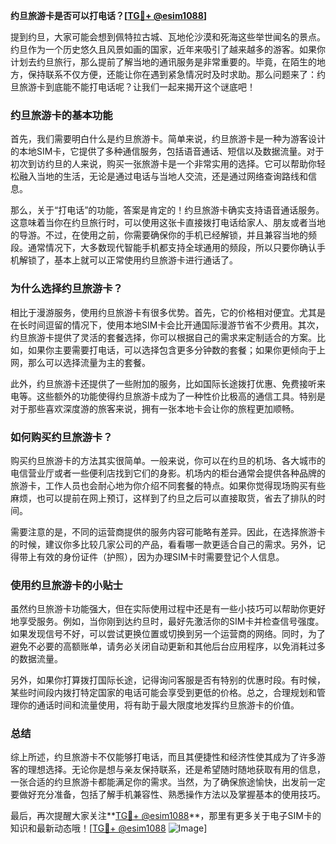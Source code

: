 **约旦旅游卡是否可以打电话？[[TG💪+ @esim1088](https://t.me/s/esim1088)]**

提到约旦，大家可能会想到佩特拉古城、瓦地伦沙漠和死海这些举世闻名的景点。约旦作为一个历史悠久且风景如画的国家，近年来吸引了越来越多的游客。如果你计划去约旦旅行，那么提前了解当地的通讯服务是非常重要的。毕竟，在陌生的地方，保持联系不仅方便，还能让你在遇到紧急情况时及时求助。那么问题来了：约旦旅游卡到底能不能打电话呢？让我们一起来揭开这个谜底吧！

### 约旦旅游卡的基本功能

首先，我们需要明白什么是约旦旅游卡。简单来说，约旦旅游卡是一种为游客设计的本地SIM卡，它提供了多种通信服务，包括语音通话、短信以及数据流量。对于初次到访约旦的人来说，购买一张旅游卡是一个非常实用的选择。它可以帮助你轻松融入当地的生活，无论是通过电话与当地人交流，还是通过网络查询路线和信息。

那么，关于“打电话”的功能，答案是肯定的！约旦旅游卡确实支持语音通话服务。这意味着当你在约旦旅行时，可以使用这张卡直接拨打电话给家人、朋友或者当地的导游。不过，在使用之前，你需要确保你的手机已经解锁，并且兼容当地的频段。通常情况下，大多数现代智能手机都支持全球通用的频段，所以只要你确认手机解锁了，基本上就可以正常使用约旦旅游卡进行通话了。

### 为什么选择约旦旅游卡？

相比于漫游服务，使用约旦旅游卡有很多优势。首先，它的价格相对便宜。尤其是在长时间逗留的情况下，使用本地SIM卡会比开通国际漫游节省不少费用。其次，约旦旅游卡提供了灵活的套餐选择，你可以根据自己的需求来定制适合的方案。比如，如果你主要需要打电话，可以选择包含更多分钟数的套餐；如果你更倾向于上网，那么可以选择流量为主的套餐。

此外，约旦旅游卡还提供了一些附加的服务，比如国际长途拨打优惠、免费接听来电等。这些额外的功能使得约旦旅游卡成为了一种性价比极高的通信工具。特别是对于那些喜欢深度游的旅客来说，拥有一张本地卡会让你的旅程更加顺畅。

### 如何购买约旦旅游卡？

购买约旦旅游卡的方法其实很简单。一般来说，你可以在约旦的机场、各大城市的电信营业厅或者一些便利店找到它们的身影。机场内的柜台通常会提供各种品牌的旅游卡，工作人员也会耐心地为你介绍不同套餐的特点。如果你觉得现场购买有些麻烦，也可以提前在网上预订，这样到了约旦之后可以直接取货，省去了排队的时间。

需要注意的是，不同的运营商提供的服务内容可能略有差异。因此，在选择旅游卡的时候，建议你多比较几家公司的产品，看看哪一款更适合自己的需求。另外，记得带上有效的身份证件（护照），因为办理SIM卡时需要登记个人信息。

### 使用约旦旅游卡的小贴士

虽然约旦旅游卡功能强大，但在实际使用过程中还是有一些小技巧可以帮助你更好地享受服务。例如，当你刚到达约旦时，最好先激活你的SIM卡并检查信号强度。如果发现信号不好，可以尝试更换位置或切换到另一个运营商的网络。同时，为了避免不必要的高额账单，请务必关闭自动更新和其他后台应用程序，以免消耗过多的数据流量。

另外，如果你打算拨打国际长途，记得询问客服是否有特别的优惠时段。有时候，某些时间段内拨打特定国家的电话可能会享受到更低的价格。总之，合理规划和管理你的通话时间和流量使用，将有助于最大限度地发挥约旦旅游卡的价值。

### 总结

综上所述，约旦旅游卡不仅能够打电话，而且其便捷性和经济性使其成为了许多游客的理想选择。无论你是想与亲友保持联系，还是希望随时随地获取有用的信息，一张合适的约旦旅游卡都能满足你的需求。当然，为了确保旅途愉快，出发前一定要做好充分准备，包括了解手机兼容性、熟悉操作方法以及掌握基本的使用技巧。

最后，再次提醒大家关注**[TG💪+ @esim1088](https://t.me/s/esim1088)**，那里有更多关于电子SIM卡的知识和最新动态哦！[[TG💪+ @esim1088](https://t.me/s/esim1088) ![Image](https://i.postimg.cc/4NQfJmqS/Snipaste-2025-05-13-00-14-12.png)]